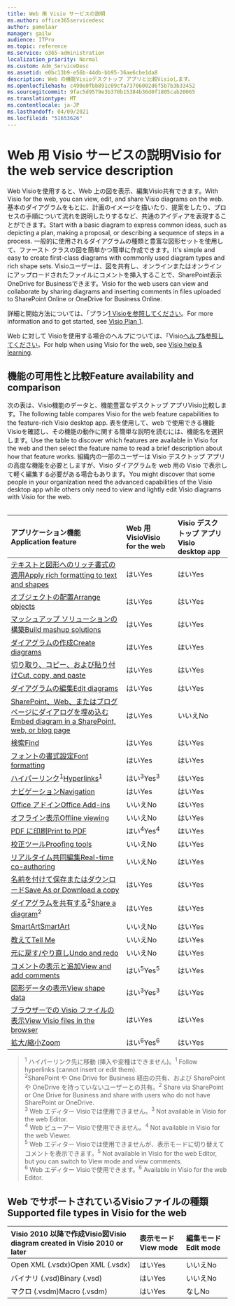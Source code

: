 ```yaml
---
title: Web 用 Visio サービスの説明
ms.author: office365servicedesc
author: pamelaar
manager: gailw
audience: ITPro
ms.topic: reference
ms.service: o365-administration
localization_priority: Normal
ms.custom: Adm_ServiceDesc
ms.assetid: e0bc13b9-e56b-44db-bb95-36ae6cbe1da8
description: Web の機能Visioデスクトップ アプリと比較Visioします。
ms.openlocfilehash: c490e0fbb891c09cfa73706002d6f5b7b3b33452
ms.sourcegitcommit: 9fac5d9579e3b370b15384b36d0f1805cab20065
ms.translationtype: MT
ms.contentlocale: ja-JP
ms.lasthandoff: 04/09/2021
ms.locfileid: "51653626"
---
```

# <a name="visio-for-the-web-service-description"></a><span data-ttu-id="19c74-103">Web 用 Visio サービスの説明</span><span class="sxs-lookup"><span data-stu-id="19c74-103">Visio for the web service description</span></span>

<span data-ttu-id="19c74-104">Web Visioを使用すると、Web 上の図を表示、編集Visio共有できます。</span><span class="sxs-lookup"><span data-stu-id="19c74-104">With Visio for the web, you can view, edit, and share Visio diagrams on the web.</span></span> <span data-ttu-id="19c74-105">基本のダイアグラムをもとに、計画のイメージを描いたり、提案をしたり、プロセスの手順について流れを説明したりするなど、共通のアイディアを表現することができます。</span><span class="sxs-lookup"><span data-stu-id="19c74-105">Start with a basic diagram to express common ideas, such as depicting a plan, making a proposal, or describing a sequence of steps in a process.</span></span> <span data-ttu-id="19c74-106">一般的に使用されるダイアグラムの種類と豊富な図形セットを使用して、ファースト クラスの図を簡単かつ簡単に作成できます。</span><span class="sxs-lookup"><span data-stu-id="19c74-106">It's simple and easy to create first-class diagrams with commonly used diagram types and rich shape sets.</span></span> <span data-ttu-id="19c74-107">Visioユーザーは、図を共有し、オンラインまたはオンラインにアップロードされたファイルにコメントを挿入することで、SharePoint表示OneDrive for Businessできます。</span><span class="sxs-lookup"><span data-stu-id="19c74-107">Visio for the web users can view and collaborate by sharing diagrams and inserting comments in files uploaded to SharePoint Online or OneDrive for Business Online.</span></span>
  
<span data-ttu-id="19c74-108">詳細と開始方法については、「プラン[1 Visioを参照してください](https://products.office.com/visio/visio-online)。</span><span class="sxs-lookup"><span data-stu-id="19c74-108">For more information and to get started, see [Visio Plan 1](https://products.office.com/visio/visio-online).</span></span>
  
<span data-ttu-id="19c74-109">Web に対して Visioを使用する場合のヘルプについては、「Visio[ヘルプ&参照してください](https://support.office.com/visio)。</span><span class="sxs-lookup"><span data-stu-id="19c74-109">For help when using Visio for the web, see [Visio help & learning](https://support.office.com/visio).</span></span>
  
## <a name="feature-availability-and-comparison"></a><span data-ttu-id="19c74-110">機能の可用性と比較</span><span class="sxs-lookup"><span data-stu-id="19c74-110">Feature availability and comparison</span></span>

<span data-ttu-id="19c74-111">次の表は、Visio機能のデータと、機能豊富なデスクトップ アプリVisio比較します。</span><span class="sxs-lookup"><span data-stu-id="19c74-111">The following table compares Visio for the web feature capabilities to the feature-rich Visio desktop app.</span></span> <span data-ttu-id="19c74-112">表を使用して、web で使用できる機能Visioを確認し、その機能の動作に関する簡単な説明を読むには、機能名を選択します。</span><span class="sxs-lookup"><span data-stu-id="19c74-112">Use the table to discover which features are available in Visio for the web and then select the feature name to read a brief description about how that feature works.</span></span> <span data-ttu-id="19c74-113">組織内の一部のユーザーは Visio デスクトップ アプリの高度な機能を必要としますが、Visio ダイアグラムを web 用の Visio で表示して軽く編集する必要がある場合もあります。</span><span class="sxs-lookup"><span data-stu-id="19c74-113">You might discover that some people in your organization need the advanced capabilities of the Visio desktop app while others only need to view and lightly edit Visio diagrams with Visio for the web.</span></span><br><br> 
  
| <span data-ttu-id="19c74-114">アプリケーション機能</span><span class="sxs-lookup"><span data-stu-id="19c74-114">Application feature</span></span> | <span data-ttu-id="19c74-115">Web 用 Visio</span><span class="sxs-lookup"><span data-stu-id="19c74-115">Visio for the web</span></span> | <span data-ttu-id="19c74-116">Visio デスクトップ アプリ</span><span class="sxs-lookup"><span data-stu-id="19c74-116">Visio desktop app</span></span> |
|:-----|:-----|:-----|
|[<span data-ttu-id="19c74-117">テキストと図形へのリッチ書式の適用</span><span class="sxs-lookup"><span data-stu-id="19c74-117">Apply rich formatting to text and shapes</span></span>](visio-online.md#apply-rich-formatting-to-text-and-shapes) <br/> |<span data-ttu-id="19c74-118">はい</span><span class="sxs-lookup"><span data-stu-id="19c74-118">Yes</span></span>  <br/> |<span data-ttu-id="19c74-119">はい</span><span class="sxs-lookup"><span data-stu-id="19c74-119">Yes</span></span>  <br/> |
|[<span data-ttu-id="19c74-120">オブジェクトの配置</span><span class="sxs-lookup"><span data-stu-id="19c74-120">Arrange objects</span></span>](visio-online.md#arrange-objects) <br/> |<span data-ttu-id="19c74-121">はい</span><span class="sxs-lookup"><span data-stu-id="19c74-121">Yes</span></span>  <br/> |<span data-ttu-id="19c74-122">はい</span><span class="sxs-lookup"><span data-stu-id="19c74-122">Yes</span></span>  <br/> |
|[<span data-ttu-id="19c74-123">マッシュアップ ソリューションの構築</span><span class="sxs-lookup"><span data-stu-id="19c74-123">Build mashup solutions</span></span>](visio-online.md#build-mashup-solutions) <br/> |<span data-ttu-id="19c74-124">はい</span><span class="sxs-lookup"><span data-stu-id="19c74-124">Yes</span></span>  <br/> |<span data-ttu-id="19c74-125">はい</span><span class="sxs-lookup"><span data-stu-id="19c74-125">Yes</span></span>  <br/> |
|[<span data-ttu-id="19c74-126">ダイアグラムの作成</span><span class="sxs-lookup"><span data-stu-id="19c74-126">Create diagrams</span></span>](visio-online.md#create-diagrams) <br/> |<span data-ttu-id="19c74-127">はい</span><span class="sxs-lookup"><span data-stu-id="19c74-127">Yes</span></span>  <br/> |<span data-ttu-id="19c74-128">はい</span><span class="sxs-lookup"><span data-stu-id="19c74-128">Yes</span></span>  <br/> |
|[<span data-ttu-id="19c74-129">切り取り、コピー、および貼り付け</span><span class="sxs-lookup"><span data-stu-id="19c74-129">Cut, copy, and paste</span></span>](visio-online.md#cut-copy-and-paste) <br/> |<span data-ttu-id="19c74-130">はい</span><span class="sxs-lookup"><span data-stu-id="19c74-130">Yes</span></span>  <br/> |<span data-ttu-id="19c74-131">はい</span><span class="sxs-lookup"><span data-stu-id="19c74-131">Yes</span></span>  <br/> |
|[<span data-ttu-id="19c74-132">ダイアグラムの編集</span><span class="sxs-lookup"><span data-stu-id="19c74-132">Edit diagrams</span></span>](visio-online.md#edit-diagrams) <br/> |<span data-ttu-id="19c74-133">はい</span><span class="sxs-lookup"><span data-stu-id="19c74-133">Yes</span></span>  <br/> |<span data-ttu-id="19c74-134">はい</span><span class="sxs-lookup"><span data-stu-id="19c74-134">Yes</span></span>  <br/> |
|[<span data-ttu-id="19c74-135">SharePoint、Web、またはブログ ページにダイアログを埋め込む</span><span class="sxs-lookup"><span data-stu-id="19c74-135">Embed diagram in a SharePoint, web, or blog page</span></span>](visio-online.md#embed-diagram-in-a-sharepoint-web-or-blog-page) <br/> |<span data-ttu-id="19c74-136">はい</span><span class="sxs-lookup"><span data-stu-id="19c74-136">Yes</span></span>  <br/> |<span data-ttu-id="19c74-137">いいえ</span><span class="sxs-lookup"><span data-stu-id="19c74-137">No</span></span>  <br/> |
|[<span data-ttu-id="19c74-138">検索</span><span class="sxs-lookup"><span data-stu-id="19c74-138">Find</span></span>](visio-online.md#find) <br/> |<span data-ttu-id="19c74-139">はい</span><span class="sxs-lookup"><span data-stu-id="19c74-139">Yes</span></span>  <br/> |<span data-ttu-id="19c74-140">はい</span><span class="sxs-lookup"><span data-stu-id="19c74-140">Yes</span></span>  <br/> |
|[<span data-ttu-id="19c74-141">フォントの書式設定</span><span class="sxs-lookup"><span data-stu-id="19c74-141">Font formatting</span></span>](visio-online.md#font-formatting) <br/> |<span data-ttu-id="19c74-142">はい</span><span class="sxs-lookup"><span data-stu-id="19c74-142">Yes</span></span>  <br/> |<span data-ttu-id="19c74-143">はい</span><span class="sxs-lookup"><span data-stu-id="19c74-143">Yes</span></span>  <br/> |
|<span data-ttu-id="19c74-144">[ハイパーリンク](visio-online.md#hyperlinks)<sup>1</sup></span><span class="sxs-lookup"><span data-stu-id="19c74-144">[Hyperlinks](visio-online.md#hyperlinks)<sup>1</sup></span></span> <br/> |<span data-ttu-id="19c74-145">はい<sup>3</sup></span><span class="sxs-lookup"><span data-stu-id="19c74-145">Yes<sup>3</sup></span></span> <br/> |<span data-ttu-id="19c74-146">はい</span><span class="sxs-lookup"><span data-stu-id="19c74-146">Yes</span></span>  <br/> |
|[<span data-ttu-id="19c74-147">ナビゲーション</span><span class="sxs-lookup"><span data-stu-id="19c74-147">Navigation</span></span>](visio-online.md#navigation) <br/> |<span data-ttu-id="19c74-148">はい</span><span class="sxs-lookup"><span data-stu-id="19c74-148">Yes</span></span>  <br/> |<span data-ttu-id="19c74-149">はい</span><span class="sxs-lookup"><span data-stu-id="19c74-149">Yes</span></span>  <br/> |
|[<span data-ttu-id="19c74-150">Office アドイン</span><span class="sxs-lookup"><span data-stu-id="19c74-150">Office Add-ins</span></span>](visio-online.md#office-add-ins) <br/> |<span data-ttu-id="19c74-151">いいえ</span><span class="sxs-lookup"><span data-stu-id="19c74-151">No</span></span>  <br/> |<span data-ttu-id="19c74-152">はい</span><span class="sxs-lookup"><span data-stu-id="19c74-152">Yes</span></span>  <br/> |
|[<span data-ttu-id="19c74-153">オフライン表示</span><span class="sxs-lookup"><span data-stu-id="19c74-153">Offline viewing</span></span>](visio-online.md#offline-viewing) <br/> |<span data-ttu-id="19c74-154">いいえ</span><span class="sxs-lookup"><span data-stu-id="19c74-154">No</span></span>  <br/> |<span data-ttu-id="19c74-155">はい</span><span class="sxs-lookup"><span data-stu-id="19c74-155">Yes</span></span>  <br/> |
|[<span data-ttu-id="19c74-156">PDF に印刷</span><span class="sxs-lookup"><span data-stu-id="19c74-156">Print to PDF</span></span>](visio-online.md#print-to-pdf) <br/> |<span data-ttu-id="19c74-157">はい<sup>4</sup></span><span class="sxs-lookup"><span data-stu-id="19c74-157">Yes<sup>4</sup></span></span> <br/> |<span data-ttu-id="19c74-158">はい</span><span class="sxs-lookup"><span data-stu-id="19c74-158">Yes</span></span>  <br/> |
|[<span data-ttu-id="19c74-159">校正ツール</span><span class="sxs-lookup"><span data-stu-id="19c74-159">Proofing tools</span></span>](visio-online.md#proofing-tools) <br/> |<span data-ttu-id="19c74-160">いいえ</span><span class="sxs-lookup"><span data-stu-id="19c74-160">No</span></span>  <br/> |<span data-ttu-id="19c74-161">はい</span><span class="sxs-lookup"><span data-stu-id="19c74-161">Yes</span></span>  <br/> |
|[<span data-ttu-id="19c74-162">リアルタイム共同編集</span><span class="sxs-lookup"><span data-stu-id="19c74-162">Real-time co-authoring</span></span>](visio-online.md#real-time-co-authoring) <br/> |<span data-ttu-id="19c74-163">いいえ</span><span class="sxs-lookup"><span data-stu-id="19c74-163">No</span></span>  <br/> |<span data-ttu-id="19c74-164">はい</span><span class="sxs-lookup"><span data-stu-id="19c74-164">Yes</span></span>  <br/> |
|[<span data-ttu-id="19c74-165">名前を付けて保存またはダウンロード</span><span class="sxs-lookup"><span data-stu-id="19c74-165">Save As or Download a copy</span></span>](visio-online.md#save-as-or-download-a-copy) <br/> |<span data-ttu-id="19c74-166">はい</span><span class="sxs-lookup"><span data-stu-id="19c74-166">Yes</span></span>  <br/> |<span data-ttu-id="19c74-167">はい</span><span class="sxs-lookup"><span data-stu-id="19c74-167">Yes</span></span>  <br/> |
|<span data-ttu-id="19c74-168">[ダイアグラムを共有する](visio-online.md#share-a-diagram)<sup>2</sup></span><span class="sxs-lookup"><span data-stu-id="19c74-168">[Share a diagram](visio-online.md#share-a-diagram)<sup>2</sup></span></span> <br/> |<span data-ttu-id="19c74-169">はい</span><span class="sxs-lookup"><span data-stu-id="19c74-169">Yes</span></span>  <br/> |<span data-ttu-id="19c74-170">はい</span><span class="sxs-lookup"><span data-stu-id="19c74-170">Yes</span></span>  <br/> |
|[<span data-ttu-id="19c74-171">SmartArt</span><span class="sxs-lookup"><span data-stu-id="19c74-171">SmartArt</span></span>](visio-online.md#smartart) <br/> |<span data-ttu-id="19c74-172">いいえ</span><span class="sxs-lookup"><span data-stu-id="19c74-172">No</span></span>  <br/> |<span data-ttu-id="19c74-173">はい</span><span class="sxs-lookup"><span data-stu-id="19c74-173">Yes</span></span>  <br/> |
|[<span data-ttu-id="19c74-174">教えて</span><span class="sxs-lookup"><span data-stu-id="19c74-174">Tell Me</span></span>](visio-online.md#tell-me) <br/> |<span data-ttu-id="19c74-175">いいえ</span><span class="sxs-lookup"><span data-stu-id="19c74-175">No</span></span>  <br/> |<span data-ttu-id="19c74-176">はい</span><span class="sxs-lookup"><span data-stu-id="19c74-176">Yes</span></span>  <br/> |
|[<span data-ttu-id="19c74-177">元に戻す/やり直し</span><span class="sxs-lookup"><span data-stu-id="19c74-177">Undo and redo</span></span>](visio-online.md#undo-and-redo) <br/> |<span data-ttu-id="19c74-178">いいえ</span><span class="sxs-lookup"><span data-stu-id="19c74-178">No</span></span>  <br/> |<span data-ttu-id="19c74-179">はい</span><span class="sxs-lookup"><span data-stu-id="19c74-179">Yes</span></span>  <br/> |
|[<span data-ttu-id="19c74-180">コメントの表示と追加</span><span class="sxs-lookup"><span data-stu-id="19c74-180">View and add comments</span></span>](visio-online.md#view-and-add-comments) <br/> |<span data-ttu-id="19c74-181">はい<sup>5</sup></span><span class="sxs-lookup"><span data-stu-id="19c74-181">Yes<sup>5</sup></span></span> <br/> |<span data-ttu-id="19c74-182">はい</span><span class="sxs-lookup"><span data-stu-id="19c74-182">Yes</span></span>  <br/> |
|[<span data-ttu-id="19c74-183">図形データの表示</span><span class="sxs-lookup"><span data-stu-id="19c74-183">View shape data</span></span>](visio-online.md#view-shape-data) <br/> |<span data-ttu-id="19c74-184">はい<sup>3</sup></span><span class="sxs-lookup"><span data-stu-id="19c74-184">Yes<sup>3</sup></span></span> <br/> |<span data-ttu-id="19c74-185">はい</span><span class="sxs-lookup"><span data-stu-id="19c74-185">Yes</span></span>  <br/> |
|[<span data-ttu-id="19c74-186">ブラウザーでの Visio ファイルの表示</span><span class="sxs-lookup"><span data-stu-id="19c74-186">View Visio files in the browser</span></span>](visio-online.md#view-visio-files-in-the-browser) <br/> |<span data-ttu-id="19c74-187">はい</span><span class="sxs-lookup"><span data-stu-id="19c74-187">Yes</span></span>  <br/> |<span data-ttu-id="19c74-188">はい</span><span class="sxs-lookup"><span data-stu-id="19c74-188">Yes</span></span>  <br/> |
|[<span data-ttu-id="19c74-189">拡大/縮小</span><span class="sxs-lookup"><span data-stu-id="19c74-189">Zoom</span></span>](visio-online.md#zoom) <br/> |<span data-ttu-id="19c74-190">はい<sup>6</sup></span><span class="sxs-lookup"><span data-stu-id="19c74-190">Yes<sup>6</sup></span></span> <br/> |<span data-ttu-id="19c74-191">はい</span><span class="sxs-lookup"><span data-stu-id="19c74-191">Yes</span></span>  <br/> |
   
> <span data-ttu-id="19c74-192"><sup>1</sup> ハイパーリンク先に移動 (挿入や変種はできません)。</span><span class="sxs-lookup"><span data-stu-id="19c74-192"><sup>1</sup> Follow hyperlinks (cannot insert or edit them).</span></span> 
<br/><span data-ttu-id="19c74-193"><sup>2</sup>SharePoint や One Drive for Business 経由の共有、および SharePoint や OneDrive を持っていないユーザーとの共有。</span><span class="sxs-lookup"><span data-stu-id="19c74-193"><sup>2</sup> Share via SharePoint or One Drive for Business and share with users who do not have SharePoint or OneDrive.</span></span> 
<br/> <span data-ttu-id="19c74-194"><sup>3</sup> Web エディター Visioでは使用できません。</span><span class="sxs-lookup"><span data-stu-id="19c74-194"><sup>3</sup> Not available in Visio for the web Editor.</span></span>
<br/><span data-ttu-id="19c74-195"><sup>4</sup> Web ビューアー Visioで使用できません。</span><span class="sxs-lookup"><span data-stu-id="19c74-195"><sup>4</sup> Not available in Visio for the web Viewer.</span></span> 
<br/><span data-ttu-id="19c74-196"><sup>5</sup> Web エディター Visioでは使用できませんが、表示モードに切り替えてコメントを表示できます。</span><span class="sxs-lookup"><span data-stu-id="19c74-196"><sup>5</sup> Not available in Visio for the web Editor, but you can switch to View mode and view comments.</span></span> 
<br/><span data-ttu-id="19c74-197"><sup>6</sup> Web エディター Visioで使用できます。</span><span class="sxs-lookup"><span data-stu-id="19c74-197"><sup>6</sup> Available in Visio for the web Editor.</span></span> 
  
## <a name="supported-file-types-in-visio-for-the-web"></a><span data-ttu-id="19c74-198">Web でサポートされているVisioファイルの種類</span><span class="sxs-lookup"><span data-stu-id="19c74-198">Supported file types in Visio for the web</span></span>

| <span data-ttu-id="19c74-199">Visio 2010 以降で作成Visio図</span><span class="sxs-lookup"><span data-stu-id="19c74-199">Visio diagram created in Visio 2010 or later</span></span> | <span data-ttu-id="19c74-200">表示モード</span><span class="sxs-lookup"><span data-stu-id="19c74-200">View mode</span></span> | <span data-ttu-id="19c74-201">編集モード</span><span class="sxs-lookup"><span data-stu-id="19c74-201">Edit mode</span></span> |
|:-----|:-----|:-----|
|<span data-ttu-id="19c74-202">Open XML (.vsdx)</span><span class="sxs-lookup"><span data-stu-id="19c74-202">Open XML (.vsdx)</span></span>  <br/> |<span data-ttu-id="19c74-203">はい</span><span class="sxs-lookup"><span data-stu-id="19c74-203">Yes</span></span>  <br/> |<span data-ttu-id="19c74-204">いいえ</span><span class="sxs-lookup"><span data-stu-id="19c74-204">No</span></span>  <br/> |
|<span data-ttu-id="19c74-205">バイナリ (.vsd)</span><span class="sxs-lookup"><span data-stu-id="19c74-205">Binary (.vsd)</span></span>  <br/> |<span data-ttu-id="19c74-206">はい</span><span class="sxs-lookup"><span data-stu-id="19c74-206">Yes</span></span>  <br/> |<span data-ttu-id="19c74-207">いいえ</span><span class="sxs-lookup"><span data-stu-id="19c74-207">No</span></span>  <br/> |
|<span data-ttu-id="19c74-208">マクロ (.vsdm)</span><span class="sxs-lookup"><span data-stu-id="19c74-208">Macro (.vsdm)</span></span>  <br/> |<span data-ttu-id="19c74-209">はい</span><span class="sxs-lookup"><span data-stu-id="19c74-209">Yes</span></span>  <br/> |<span data-ttu-id="19c74-210">なし</span><span class="sxs-lookup"><span data-stu-id="19c74-210">No</span></span>  <br/> |
   

